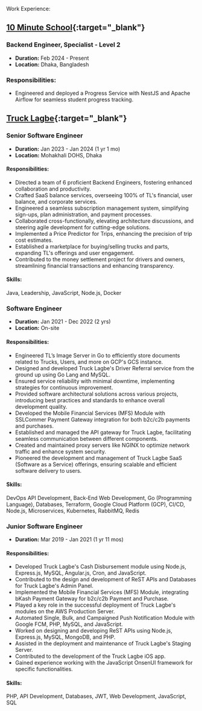 <!-- ---
# don't change
type: misc

# change these
jobTitle: Senior Software Engineer
name: Masum Osman Khan
bio: false
icon: ":coffee:"
--- -->

Work Experience:
## [10 Minute School](https://10minuteschool.com/){:target="_blank"}
### Backend Engineer, Specialist - Level 2
- **Duration:** Feb 2024 - Present
- **Location:** Dhaka, Bangladesh
  
### Responsibilities:
- Engineered and deployed a Progress Service with NestJS and Apache Airflow for seamless student progress tracking.


## [Truck Lagbe](https://trucklagbe.com/shipper){:target="_blank"}

### Senior Software Engineer
- **Duration:** Jan 2023 - Jan 2024 (1 yr 1 mo)
- **Location:** Mohakhali DOHS, Dhaka
  
#### Responsibilities:
- Directed a team of 6 proficient Backend Engineers, fostering enhanced collaboration and productivity.
- Crafted SaaS balance services, overseeing 100% of TL's financial, user balance, and corporate services.
- Engineered a seamless subscription management system, simplifying sign-ups, plan administration, and payment processes.
- Collaborated cross-functionally, elevating architecture discussions, and steering agile development for cutting-edge solutions.
- Implemented a Price Predictor for Trips, enhancing the precision of trip cost estimates.
- Established a marketplace for buying/selling trucks and parts, expanding TL's offerings and user engagement.
- Contributed to the money settlement project for drivers and owners, streamlining financial transactions and enhancing transparency.

#### Skills:
Java, Leadership, JavaScript, Node.js, Docker


### Software Engineer
- **Duration:** Jan 2021 - Dec 2022 (2 yrs)
- **Location:** On-site

#### Responsibilities:
- Engineered TL’s Image Server in Go to efficiently store documents related to Trucks, Users, and more on GCP's GCS instance.
- Designed and developed Truck Lagbe's Driver Referral service from the ground up using Go Lang and MySQL.
- Ensured service reliability with minimal downtime, implementing strategies for continuous improvement.
- Provided software architectural solutions across various projects, introducing best practices and standards to enhance overall development quality.
- Developed the Mobile Financial Services (MFS) Module with SSLCommer Payment Gateway integration for both b2c/c2b payments and purchases.
- Established and managed the API gateway for Truck Lagbe, facilitating seamless communication between different components.
- Created and maintained proxy servers like NGINX to optimize network traffic and enhance system security.
- Pioneered the development and management of Truck Lagbe SaaS (Software as a Service) offerings, ensuring scalable and efficient software delivery to users.

#### Skills:

DevOps API Development, Back-End Web Development, Go (Programming Language), Databases, Terraform, Google Cloud Platform (GCP), CI/CD, Node.js, Microservices, Kubernetes, RabbitMQ, Redis




### Junior Software Engineer
- **Duration:** Mar 2019 - Jan 2021 (1 yr 11 mos)

#### Responsibilities:
- Developed Truck Lagbe's Cash Disbursement module using Node.js, Express.js, MySQL, Angular.js, Cron, and JavaScript.
- Contributed to the design and development of ReST APIs and Databases for Truck Lagbe's Admin Panel.
- Implemented the Mobile Financial Services (MFS) Module, integrating bKash Payment Gateway for b2c/c2b Payment and Purchase.
- Played a key role in the successful deployment of Truck Lagbe's modules on the AWS Production Server.
- Automated Single, Bulk, and Campaigned Push Notification Module with Google FCM, PHP, MySQL, and JavaScript.
- Worked on designing and developing ReST APIs using Node.js, Express.js, MySQL, MongoDB, and PHP.
- Assisted in the deployment and maintenance of Truck Lagbe's Staging Server.
- Contributed to the development of the Truck Lagbe iOS app.
- Gained experience working with the JavaScript OnsenUI framework for specific functionalities.

#### Skills:

PHP, API Development, Databases, JWT, Web Development, JavaScript, SQL

